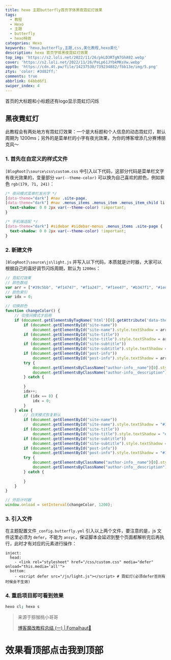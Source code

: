 ```yaml
---
title: hexo 主题butterfly首页字体黑夜霓虹灯效果
tags:
  - 教程
  - Hexo
  - 主題
  - butterfly
  - hexo特效
categories: Hexo
keywords: 'hexo,butterfly,主題,css,美化教程,hexo美化'
description: hexo 首页字体黑夜霓虹灯效果
top_img: 'https://s2.loli.net/2022/11/26/pkLD3RTgN7GhA92.webp'
cover: 'https://s2.loli.net/2022/11/26/PeLp61JYbkMKsVw.webp'
apptb: 'https://cdn.4t.pw/file/14237530/739234882/fbb13e/img/5.png'
ztys: 'color: #3d82ff;'
comments: true
abbrlink: 64bbd6f1
swiper_index: 4
---
```


首页的大标题和小标题还有logo显示霓虹灯闪烁
<!-- more -->

## 黑夜霓虹灯

此教程会有两处地方有霓虹灯效果：一个是大标题和个人信息的动态霓虹灯，默认周期为 1200ms；另外的是菜单栏的小字有夜光效果，为你的博客增添几分赛博朋克风～

### 1. 首先在自定义的样式文件

 `[BlogRoot]\source\css\custom.css` 中引入以下代码，这部分代码是菜单栏文字有夜光效果的，变量部分 `var(--theme-color)` 可以换为自己喜欢的颜色，例如紫色 `rgb(179, 71, 241)`：

~~~css
/* 夜间模式菜单栏发光字 */
[data-theme="dark"] #nav .site-page,
[data-theme="dark"] #nav .menus_items .menus_item .menus_item_child li a {
  text-shadow: 0 0 2px var(--theme-color) !important;
}

/* 手机端适配 */
[data-theme="dark"] #sidebar #sidebar-menus .menus_items .site-page {
  text-shadow: 0 0 2px var(--theme-color) !important;
}
~~~

### 2. 新建文件

 `[BlogRoot]\source\js\light.js` 并写入以下代码，本质就是计时器，大家可以根据自己的喜好调节闪烁周期，默认为 `1200ms`：

~~~js
// 霓虹灯效果
// 颜色数组
var arr = ["#39c5bb", "#f14747", "#f1a247", "#f1ee47", "#b347f1", "#1edbff", "#ed709b", "#5636ed"];
// 颜色索引
var idx = 0;

// 切换颜色
function changeColor() {
    // 仅夜间模式才启用
    if (document.getElementsByTagName('html')[0].getAttribute('data-theme') == 'dark') {
        if (document.getElementById("site-name"))
            document.getElementById("site-name").style.textShadow = arr[idx] + " 0 0 15px";
        if (document.getElementById("site-title"))
            document.getElementById("site-title").style.textShadow = arr[idx] + " 0 0 15px";
        if (document.getElementById("site-subtitle"))
            document.getElementById("site-subtitle").style.textShadow = arr[idx] + " 0 0 10px";
        if (document.getElementById("post-info"))
            document.getElementById("post-info").style.textShadow = arr[idx] + " 0 0 5px";
        try {
            document.getElementsByClassName("author-info__name")[0].style.textShadow = arr[idx] + " 0 0 12px";
            document.getElementsByClassName("author-info__description")[0].style.textShadow = arr[idx] + " 0 0 12px";
        } catch {
            
        }
        idx++;
        if (idx == 8) {
            idx = 0;
        }
    } else {
        // 白天模式恢复默认
        if (document.getElementById("site-name"))
            document.getElementById("site-name").style.textShadow = "#1e1e1ee0 1px 1px 1px";
        if (document.getElementById("site-title"))
            document.getElementById("site-title").style.textShadow = "#1e1e1ee0 1px 1px 1px";
        if (document.getElementById("site-subtitle"))
            document.getElementById("site-subtitle").style.textShadow = "#1e1e1ee0 1px 1px 1px";
        if (document.getElementById("post-info"))
            document.getElementById("post-info").style.textShadow = "#1e1e1ee0 1px 1px 1px";
        try {
            document.getElementsByClassName("author-info__name")[0].style.textShadow = "";
            document.getElementsByClassName("author-info__description")[0].style.textShadow = "";
        } catch {
            
        }
    }
}

// 开启计时器
window.onload = setInterval(changeColor, 1200);
~~~

### 3. 引入文件

在主题配置文件`_config.butterfly.yml` 引入以上两个文件，要注意的是，js 文件这里必须为 `defer`，不能为 `ansyc`，保证脚本会延迟到整个页面都解析完后再执行，此时才有对应的元素进行操作：

~~~ymd
inject:
  head:
    - <link rel="stylesheet" href="/css/custom.css" media="defer" onload="this.media='all'">
  bottom: 
    - <script defer src="/js/light.js"></script> # 霓虹灯(必须defer否则有时候会不生效)
~~~

### 4. 重启项目即可看到效果

```BASH
hexo cl; hexo s
```

> 来源于猕猴桃小哥哥
>
> [博客魔改教程总结 (一) | Fomalhaut🥝](https://www.fomal.cc/posts/eec9786.html)

<script type="text/javascript">
// 霓虹灯效果
// 颜色数组
var arr = ["#39c5bb", "#f14747", "#f1a247", "#f1ee47", "#b347f1", "#1edbff", "#ed709b", "#5636ed"];
// 颜色索引
var idx = 0;

// 切换颜色
function changeColor() {
    // 仅夜间模式才启用
    if (document.getElementsByTagName('html')[0].getAttribute('data-theme') == 'dark') {
        if (document.getElementById("site-name"))
            document.getElementById("site-name").style.textShadow = arr[idx] + " 0 0 15px";
        if (document.getElementById("site-title"))
            document.getElementById("site-title").style.textShadow = arr[idx] + " 0 0 15px";
        if (document.getElementById("site-subtitle"))
            document.getElementById("site-subtitle").style.textShadow = arr[idx] + " 0 0 10px";
        if (document.getElementById("post-info"))
            document.getElementById("post-info").style.textShadow = arr[idx] + " 0 0 5px";
        try {
            document.getElementsByClassName("author-info__name")[0].style.textShadow = arr[idx] + " 0 0 12px";
            document.getElementsByClassName("author-info__description")[0].style.textShadow = arr[idx] + " 0 0 12px";
        } catch {
            
        }
        idx++;
        if (idx == 8) {
            idx = 0;
        }
    } else {
        // 白天模式恢复默认
        if (document.getElementById("site-name"))
            document.getElementById("site-name").style.textShadow = "#1e1e1ee0 1px 1px 1px";
        if (document.getElementById("site-title"))
            document.getElementById("site-title").style.textShadow = "#1e1e1ee0 1px 1px 1px";
        if (document.getElementById("site-subtitle"))
            document.getElementById("site-subtitle").style.textShadow = "#1e1e1ee0 1px 1px 1px";
        if (document.getElementById("post-info"))
            document.getElementById("post-info").style.textShadow = "#1e1e1ee0 1px 1px 1px";
        try {
            document.getElementsByClassName("author-info__name")[0].style.textShadow = "";
            document.getElementsByClassName("author-info__description")[0].style.textShadow = "";
        } catch {
            
        }
    }
}

// 开启计时器
window.onload = setInterval(changeColor, 1200);
</script>
<style type="text/css">
/* 夜间模式菜单栏发光字 */
[data-theme="dark"] #nav .site-page,
[data-theme="dark"] #nav .menus_items .menus_item .menus_item_child li a {
  text-shadow: 0 0 2px var(--theme-color) !important;
}

/* 手机端适配 */
[data-theme="dark"] #sidebar #sidebar-menus .menus_items .site-page {
  text-shadow: 0 0 2px var(--theme-color) !important;
}
</style> 
# <span id="percent" onclick="btf.scrollToDest(0,500)">效果看顶部点击我到顶部</span>
